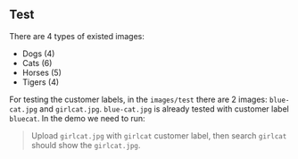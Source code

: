 ## Test
There are 4 types of existed images:
- Dogs (4)
- Cats (6)
- Horses (5)
- Tigers (4)

For testing the customer labels, in the `images/test` there are 2 images: `blue-cat.jpg` and `girlcat.jpg`. `blue-cat.jpg` is already tested with customer label `bluecat`. In the demo we need to run:
> Upload `girlcat.jpg` with `girlcat` customer label, then search `girlcat` should show the `girlcat.jpg`.
